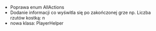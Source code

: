 - Poprawa enum AllActions
- Dodanie informacji co wyświtla się po zakończonej grze np. Liczba rzutów kostką: n
- nowa klasa: PlayerHelper